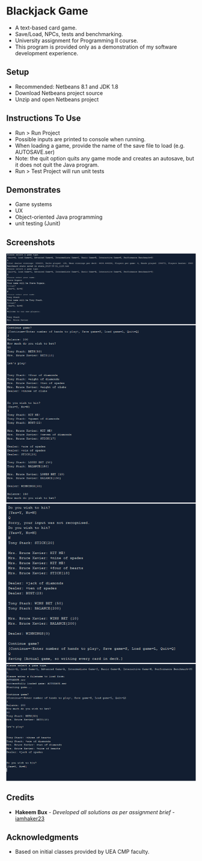 # Blackjack Game

* A text-based card game.
* Save/Load, NPCs, tests and benchmarking.
* University assignment for Programming II course.
* This program is provided only as a demonstration of my software development experience.

## Setup

* Recommended: Netbeans 8.1 and JDK 1.8
* Download Netbeans project source
* Unzip and open Netbeans project

## Instructions To Use

* Run > Run Project 
* Possible inputs are printed to console when running.
* When loading a game, provide the name of the save file to load (e.g. AUTOSAVE.ser)
* Note: the quit option quits any game mode and creates an autosave, but it does not quit the Java program.
* Run > Test Project will run unit tests

## Demonstrates

* Game systems
* UX
* Object-oriented Java programming
* unit testing (Junit)

## Screenshots

![Blackjack screenshot 1](https://raw.githubusercontent.com/iamhaker23/portfolio/master/blackjack/1.PNG "First game")
![Blackjack screenshot 2](https://raw.githubusercontent.com/iamhaker23/portfolio/master/blackjack/2.PNG "Playing")
![Blackjack screenshot 3](https://raw.githubusercontent.com/iamhaker23/portfolio/master/blackjack/3.PNG "Saving")
![Blackjack screenshot 4](https://raw.githubusercontent.com/iamhaker23/portfolio/master/blackjack/4.PNG "Loaded")

## Credits

* **Hakeem Bux** - *Developed all solutions as per assignment brief* - [iamhaker23](https://github.com/iamhaker23)

## Acknowledgments

* Based on initial classes provided by UEA CMP faculty.

